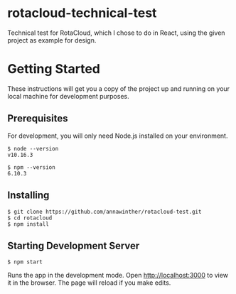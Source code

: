 # rotacloud-technical-test

Technical test for RotaCloud, which I chose to do in React, using the given project as example for design.

# Getting Started

These instructions will get you a copy of the project up and running on your local machine for development purposes.

## Prerequisites

For development, you will only need Node.js installed on your environment.

    $ node --version
    v10.16.3

    $ npm --version
    6.10.3

## Installing

    $ git clone https://github.com/annawinther/rotacloud-test.git
    $ cd rotacloud
    $ npm install
    
## Starting Development Server

    $ npm start

Runs the app in the development mode.
Open [http://localhost:3000](http://localhost:3000) to view it in the browser.
The page will reload if you make edits.

